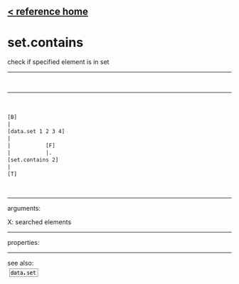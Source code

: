 [< reference home](index.html)
---

# set.contains


check if specified element is in set

---

<br>


---


```


[B]
|
[data.set 1 2 3 4]
|
|           [F]
|           |.
[set.contains 2]
|
[T]

            
```

---
arguments:

X: searched elements<br>

---
properties:


---
see also:<br>
[![data.set](img/object_data.set.png)](data.set.html)
